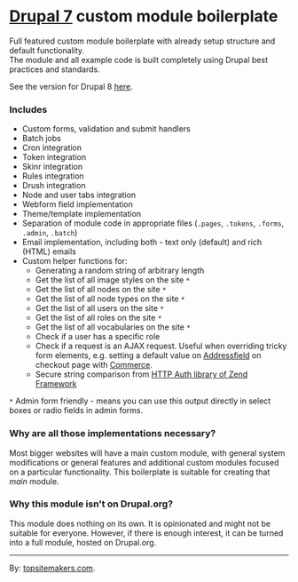 # [Drupal 7](http://drupal.org) custom module boilerplate

Full featured custom module boilerplate with already setup structure and default functionality.  
The module and all example code is built completely using Drupal best practices and standards.

See the version for Drupal 8 [here](https://github.com/aramboyajyan/drupal8-boilerplate).

### Includes

- Custom forms, validation and submit handlers
- Batch jobs
- Cron integration
- Token integration
- Skinr integration
- Rules integration
- Drush integration
- Node and user tabs integration
- Webform field implementation
- Theme/template implementation
- Separation of module code in appropriate files (`.pages`, `.tokens`, `.forms`, `.admin`, `.batch`)
- Email implementation, including both - text only (default) and rich (HTML) emails
- Custom helper functions for:
    - Generating a random string of arbitrary length
    - Get the list of all image styles on the site `*`
    - Get the list of all nodes on the site `*`
    - Get the list of all node types on the site `*`
    - Get the list of all users on the site `*`
    - Get the list of all roles on the site `*`
    - Get the list of all vocabularies on the site `*`
    - Check if a user has a specific role
    - Check if a request is an AJAX request. Useful when overriding tricky form elements, e.g. setting a default value on [Addressfield](https://drupal.org/project/addressfield) on checkout page with [Commerce](https://drupal.org/project/commerce).
    - Secure string comparison from [HTTP Auth library of Zend Framework](http://stackoverflow.com/q/10576827/1520477)

`*` Admin form friendly - means you can use this output directly in select boxes or radio fields in admin forms.

### Why are all those implementations necessary?

Most bigger websites will have a main custom module, with general system modifications or general features and additional custom modules focused on a particular functionality. This boilerplate is suitable for creating that *main* module.

### Why this module isn't on Drupal.org?

This module does nothing on its own. It is opinionated and might not be suitable for everyone. However, if there is enough interest, it can be turned into a full module, hosted on Drupal.org.

<hr>

By: [topsitemakers.com](http://www.topsitemakers.com).
